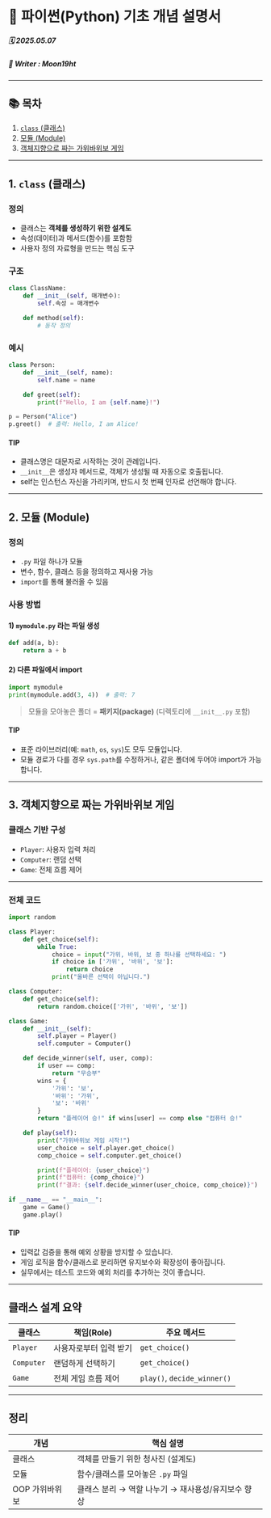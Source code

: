 # 🐍 파이썬(Python) 기초 개념 설명서

##### 🗓️ 2025.05.07
##### 📝 Writer : Moon19ht

---

## 📚 목차

1. [`class` (클래스)](#1-class-클래스)
2. [모듈 (Module)](#2-모듈-module)
3. [객체지향으로 짜는 가위바위보 게임](#3-객체지향으로-짜는-가위바위보-게임)

---

## 1. `class` (클래스)

### 정의
- 클래스는 **객체를 생성하기 위한 설계도**
- 속성(데이터)과 메서드(함수)를 포함함
- 사용자 정의 자료형을 만드는 핵심 도구

### 구조
```python
class ClassName:
    def __init__(self, 매개변수):
        self.속성 = 매개변수

    def method(self):
        # 동작 정의
```

### 예시
```python
class Person:
    def __init__(self, name):
        self.name = name

    def greet(self):
        print(f"Hello, I am {self.name}!")

p = Person("Alice")
p.greet()  # 출력: Hello, I am Alice!
```

#### TIP
- 클래스명은 대문자로 시작하는 것이 관례입니다.
- `__init__`은 생성자 메서드로, 객체가 생성될 때 자동으로 호출됩니다.
- self는 인스턴스 자신을 가리키며, 반드시 첫 번째 인자로 선언해야 합니다.

---

## 2. 모듈 (Module)

### 정의
- `.py` 파일 하나가 모듈
- 변수, 함수, 클래스 등을 정의하고 재사용 가능
- `import`를 통해 불러올 수 있음

### 사용 방법
#### 1) `mymodule.py` 라는 파일 생성
```python
def add(a, b):
    return a + b
```

#### 2) 다른 파일에서 import
```python
import mymodule
print(mymodule.add(3, 4))  # 출력: 7
```

> 모듈을 모아놓은 폴더 = **패키지(package)** (디렉토리에 `__init__.py` 포함)

#### TIP
- 표준 라이브러리(예: `math`, `os`, `sys`)도 모두 모듈입니다.
- 모듈 경로가 다를 경우 `sys.path`를 수정하거나, 같은 폴더에 두어야 import가 가능합니다.

---

## 3. 객체지향으로 짜는 가위바위보 게임

### 클래스 기반 구성
- `Player`: 사용자 입력 처리
- `Computer`: 랜덤 선택
- `Game`: 전체 흐름 제어

---

### 전체 코드
```python
import random

class Player:
    def get_choice(self):
        while True:
            choice = input("가위, 바위, 보 중 하나를 선택하세요: ")
            if choice in ['가위', '바위', '보']:
                return choice
            print("올바른 선택이 아닙니다.")

class Computer:
    def get_choice(self):
        return random.choice(['가위', '바위', '보'])

class Game:
    def __init__(self):
        self.player = Player()
        self.computer = Computer()

    def decide_winner(self, user, comp):
        if user == comp:
            return "무승부"
        wins = {
            '가위': '보',
            '바위': '가위',
            '보': '바위'
        }
        return "플레이어 승!" if wins[user] == comp else "컴퓨터 승!"

    def play(self):
        print("가위바위보 게임 시작!")
        user_choice = self.player.get_choice()
        comp_choice = self.computer.get_choice()

        print(f"플레이어: {user_choice}")
        print(f"컴퓨터: {comp_choice}")
        print(f"결과: {self.decide_winner(user_choice, comp_choice)}")

if __name__ == "__main__":
    game = Game()
    game.play()
```

#### TIP
- 입력값 검증을 통해 예외 상황을 방지할 수 있습니다.
- 게임 로직을 함수/클래스로 분리하면 유지보수와 확장성이 좋아집니다.
- 실무에서는 테스트 코드와 예외 처리를 추가하는 것이 좋습니다.

---

## 클래스 설계 요약

| 클래스 | 책임(Role)            | 주요 메서드          |
|--------|------------------------|-----------------------|
| `Player`   | 사용자로부터 입력 받기  | `get_choice()`        |
| `Computer` | 랜덤하게 선택하기     | `get_choice()`        |
| `Game`     | 전체 게임 흐름 제어   | `play()`, `decide_winner()` |

---

## 정리

| 개념     | 핵심 설명 |
|----------|-----------|
| 클래스   | 객체를 만들기 위한 청사진 (설계도) |
| 모듈     | 함수/클래스를 모아놓은 `.py` 파일 |
| OOP 가위바위보 | 클래스 분리 → 역할 나누기 → 재사용성/유지보수 향상 |
